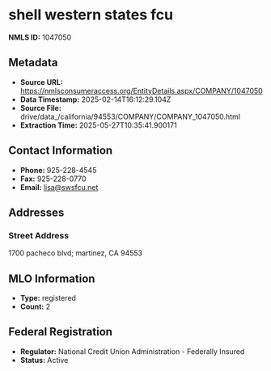 # shell western states fcu

**NMLS ID:** 1047050

## Metadata
- **Source URL:** https://nmlsconsumeraccess.org/EntityDetails.aspx/COMPANY/1047050
- **Data Timestamp:** 2025-02-14T16:12:29.104Z
- **Source File:** drive/data_/california/94553/COMPANY/COMPANY_1047050.html
- **Extraction Time:** 2025-05-27T10:35:41.900171

## Contact Information
- **Phone:** 925-228-4545
- **Fax:** 925-228-0770
- **Email:** lisa@swsfcu.net

## Addresses
### Street Address
1700 pacheco blvd; martinez, CA 94553

## MLO Information
- **Type:** registered
- **Count:** 2

## Federal Registration
- **Regulator:** National Credit Union Administration - Federally Insured
- **Status:** Active

